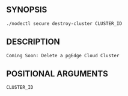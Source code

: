 ## SYNOPSIS
    ./nodectl secure destroy-cluster CLUSTER_ID
 
## DESCRIPTION
    Coming Soon: Delete a pgEdge Cloud Cluster
 
## POSITIONAL ARGUMENTS
    CLUSTER_ID
